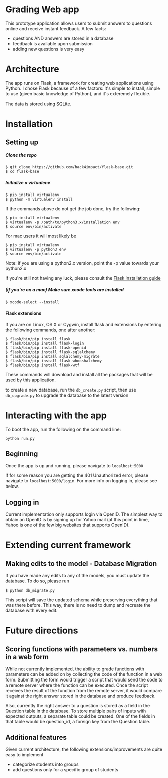 # Grading Web app

This prototype application allows users to submit answers to questions online and receive instant feedback. A few facts:
 - questions AND answers are stored in a database
 - feedback is available upon submission
 - adding new questions is very easy

# Architecture

The app runs on Flask, a framework for creating web applications using Python. I chose Flask because of a few factors: it's simple to install, simple to use (given basic knowledge of Python), and it's exteremely flexible.

The data is stored using SQLite.

# Installation

## Setting up

##### Clone the repo

```
$ git clone https://github.com/hack4impact/flask-base.git
$ cd flask-base
```

##### Initialize a virtualenv

```
$ pip install virtualenv
$ python -m virtualenv install
```

If the commands above do not get the job done, try the following:

```
$ pip install virtualenv
$ virtualenv -p /path/to/python3.x/installation env
$ source env/bin/activate
```

For mac users it will most likely be
```
$ pip install virtualenv
$ virtualenv -p python3 env
$ source env/bin/activate
```
Note: if you are using a python2.x version, point the -p value towards your python2.x

If you're still not having any luck, please consult the [Flask installation guide](http://flask.pocoo.org/docs/0.12/installation/)

##### (If you're on a mac) Make sure xcode tools are installed

```
$ xcode-select --install
```

#### Flask extensions

If you are on Linux, OS X or Cygwin, install flask and extensions by entering the following commands, one after another:

```
$ flask/bin/pip install flask
$ flask/bin/pip install flask-login
$ flask/bin/pip install flask-openid
$ flask/bin/pip install flask-sqlalchemy
$ flask/bin/pip install sqlalchemy-migrate
$ flask/bin/pip install flask-whooshalchemy
$ flask/bin/pip install flask-wtf
```

These commands will download and install all the packages that will be used by this application.

to create a new database, run the `db_create.py` script, then use `db_upgrade.py` to upgrade the database to the latest version

# Interacting with the app

To boot the app, run the following on the command line:

```
python run.py
```

## Beginning

Once the app is up and running, please navigate to `localhost:5000`

If for some reason you are getting the 401 Unauthorized error, please navigate to `localhost:5000/login`. For more info on logging in, please see below.

## Logging in

Current implementation only supports login via OpenID. The simplest way to obtain an OpenID is by signing up for Yahoo mail (at this point in time, Yahoo is one of the few big websites that supports OpenID).

# Extending current framework

## Making edits to the model - Database Migration

If you have made any edits to any of the models, you must update the database. To do so, please run

```
$ python db_migrate.py
```

This script will save the updated schema while preserving everything that was there before. This way, there is no need to dump and recreate the database with every edit.

# Future directions

## Scoring functions with parameters vs. numbers in a web form

While not currently implemented, the ability to grade functions with parameters can be added on by collecting the code of the function in a web form. Submitting the form would trigger a script that would send the code to a remote server where the function can be executed. Once the script receives the result of the function from the remote server, it would compare it against the right answer stored in the database and produce feedback.

Also, currently the right answer to a question is stored as a field in the Question table in the database. To store multiple pairs of inputs with expected outputs, a separate table could be created. One of the fields in that table would be question_id, a foreign key from the Question table.

## Additional features

Given current architecture, the following extensions/improvements are quite easy to implement

 - categorize students into groups
 - add questions only for a specific group of students
